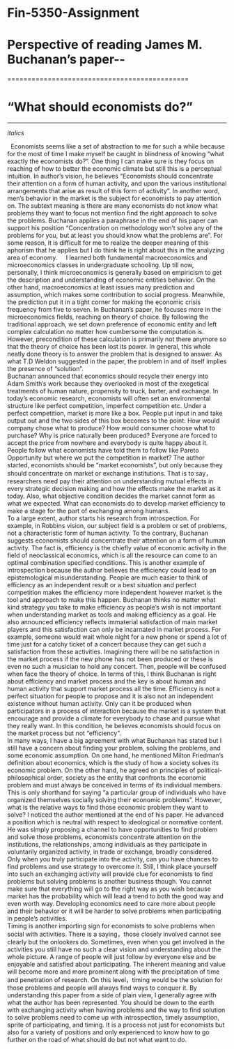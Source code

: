 # Fin-5350-Assignment

# Perspective of reading James M. Buchanan’s paper--
=============================================
# “What should economists do?”
-------------------------

_italics_

   Economists seems like a set of abstraction to me for such a while because for the most of time I make myself be caught in blindness of knowing “what exactly the economists do?”. One thing I can make sure is they focus on reaching of how to better the economic climate but still this is a perceptual intuition. In author’s vision, he believes “Economists should concentrate their attention on a form of human activity, and upon the various institutional arrangements that arise as result of this form of activity”. In another word, men’s behavior in the market is the subject for economists to pay attention on. The subtext meaning is there are many economists do not know what problems they want to focus not mention find the right approach to solve the problems. Buchanan applies a paraphrase in the end of his paper can support his position “Concentration on methodology won’t solve any of the problems for you, but at least you should know what the problems are”. For some reason, it is difficult for me to realize the deeper meaning of this aphorism that he applies but I do think he is right about this in the analyzing area of economy. 
    
    I learned both fundamental macroeconomics and microeconomics classes in undergraduate schooling. Up till now, personally, I think microeconomics is generally based on empiricism to get the description and understanding of economic entities behavior. On the other hand, macroeconomics at least issues many prediction and assumption, which makes some contribution to social progress. Meanwhile, the prediction put it in a tight corner for making the economic crisis frequency from five to seven. In Buchanan’s paper, he focuses more in the microeconomics fields, reaching on theory of choice. By following the traditional approach, we set down preference of economic entity and left complex calculation no matter how cumbersome the computation is. However, precondition of these calculation is primarily not there anymore so that the theory of choice has been lost its power. In general, this whole neatly done theory is to answer the problem that is designed to answer. As what T.D Weldon suggested in the paper, the problem in and of itself implies the presence of “solution”.
    
    Buchanan announced that economics should recycle their energy into Adam Smith’s work because they overlooked in most of the exegetical treatments of human nature, propensity to truck, barter, and exchange. In today’s economic research, economists will often set an environmental structure like perfect competition, imperfect competition etc. Under a perfect competition, market is more like a box. People put input in and take output out and the two sides of this box becomes to the point: How would company chose what to produce? How would consumer choose what to purchase? Why is price naturally been produced? Everyone are forced to accept the price from nowhere and everybody is quite happy about it. People follow what economists have told them to follow like Pareto Opportunity but where we put the competition in market? The author started, economists should be “market economists”, but only because they should concentrate on market or exchange institutions. That is to say，researchers need pay their attention on understanding mutual effects in every strategic decision making and how the effects make the market as it today. Also, what objective condition decides the market cannot form as what we expected. What can economists do to develop market efficiency to make a stage for the part of exchanging among humans. 
    
    To a large extent, author starts his research from introspection. For example, in Robbins vision, our subject field is a problem or set of problems, not a characteristic form of human activity. To the contrary, Buchanan suggests economists should concentrate their attention on a form of human activity. The fact is, efficiency is the chiefly value of economic activity in the field of neoclassical economics, which is all the resource can come to an optimal combination specified conditions. This is another example of introspection because the author believes the efficiency could lead to an epistemological misunderstanding. People are much easier to think of efficiency as an independent result or a best situation and perfect competition makes the efficiency more independent however market is the tool and approach to make this happen. Buchanan thinks no matter what kind strategy you take to make efficiency as people’s wish is not important when understanding market as tools and making efficiency as a goal. He also announced efficiency reflects immaterial satisfaction of main market players and this satisfaction can only be incarnated in market process. For example, someone would wait whole night for a new phone or spend a lot of time just for a catchy ticket of a concert because they can get such a satisfaction from these activities. Imagining there will be no satisfaction in the market process if the new phone has not been produced or these is even no such a musician to hold any concert. Then, people will be confused when face the theory of choice. In terms of this, I think Buchanan is right about efficiency and market process and the key is about human and human activity that support market process all the time. Efficiency is not a perfect situation for people to propose and it is also not an independent existence without human activity. Only can it be produced when participators in a process of interaction because the market is a system that encourage and provide a climate for everybody to chase and pursue what they really want. In this condition, he believes economists should focus on the market process but not “efficiency”.
    
    In many ways, I have a big agreement with what Buchanan has stated but I still have a concern about finding your problem, solving the problems, and some economic assumption. On one hand, he mentioned Milton Friedman’s definition about economics, which is the study of how a society solves its economic problem. On the other hand, he agreed on principles of political-philosophical order, society as the entity that confronts the economic problem and must always be conceived in terms of its individual members. This is only shorthand for saying “a particular group of individuals who have organized themselves socially solving their economic problems”. However, what is the relative ways to find those economic problem they want to solve? I noticed the author mentioned at the end of his paper. He advanced a position which is neutral with respect to ideological or normative content. He was simply proposing a channel to have opportunities to find problem and solve those problems, economists concentrate attention on the institutions, the relationships, among individuals as they participate in voluntarily organized activity, in trade or exchange, broadly considered. Only when you truly participate into the activity, can you have chances to find problems and use strategy to overcome it. Still, I think place yourself into such an exchanging activity will provide clue for economists to find problems but solving problems is another business though. You cannot make sure that everything will go to the right way as you wish because market has the probability which will lead a trend to both the good way and even worth way. Developing economics need to care more about people and their behavior or it will be harder to solve problems when participating in people’s activities.
     
     Timing is another importing sign for economists to solve problems when social with activities. There is a saying，those closely involved cannot see clearly but the onlookers do. Sometimes, even when you get involved in the activities you still have no such a clear vision and understanding about the whole picture. A range of people will just follow by everyone else and be enjoyable and satisfied about participating. The inherent meaning and value will become more and more prominent along with the precipitation of time and penetration of research. On this level，timing would be the solution for those problems and people will always find ways to conquer it. By understanding this paper from a side of plain view, I generally agree with what the author has been represented. You should be down to the earth with exchanging activity when having problems and the way to find solution to solve problems need to come up with introspection, timely assumption, sprite of participating, and timing. It is a process not just for economists but also for a variety of positions and only experienced to know how to go further on the road of what should do but not what want to do.
